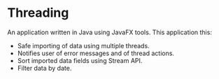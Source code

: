 # Threading
An application written in Java using JavaFX tools. This application this:
- Safe importing of data using multiple threads.
- Notifies user of error messages and of thread actions.
- Sort imported data fields using Stream API.
- Filter data by date.
